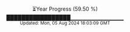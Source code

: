 <p align="center">
⏳Year Progress (59.50 %)<br>
█████████████████▁▁▁▁▁▁▁▁▁▁▁▁▁ <br>
<sub>Updated: Mon, 05 Aug 2024 18:03:09 GMT</sub>
</p>

